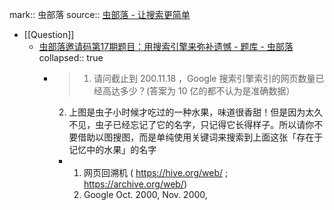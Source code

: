 mark:: 虫部落
source:: [虫部落 - 让搜索更简单](https://www.chongbuluo.com/)

- [[Question]]
  - [虫部落邀请码第17期题目：用搜索引擎来弥补遗憾 - 题库 - 虫部落](https://www.chongbuluo.com/thread-6016-1-1.html)
    collapsed:: true
    - >1. 请问截止到 200.11.18 ，Google 搜索引擎索引的网页数量已经高达多少？(答案为 10 亿的都不认为是准确数据）
      2. 上图是虫子小时候才吃过的一种水果，味道很香甜！但是因为太久不见，虫子已经忘记了它的名字，只记得它长得样子。所以请你不要借助以图搜图，而是单纯使用关键词来搜索到上面这张「存在于记忆中的水果」的名字
      - 1. 网页回溯机 ( https://hive.org/web/ ; https://archive.org/web/)
        2. Google Oct. 2000, Nov. 2000,